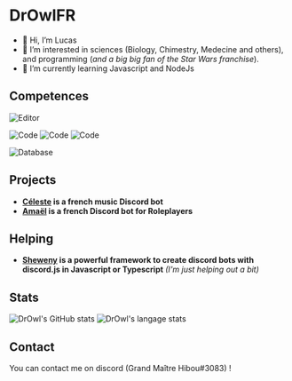 # DrOwlFR

- 👋 Hi, I’m Lucas
- 👀 I’m interested in sciences (Biology, Chimestry, Medecine and others), and programming (*and a big big fan of the Star Wars franchise*).
- 🌱 I’m currently learning Javascript and NodeJs

## Competences

![Editor](https://img.shields.io/badge/Editor-VSCode-informational?style=flat&logo=Editor&logoColor=white&color=2bbc8a)

![Code](https://img.shields.io/badge/Code-Javascript-informational?style=flat&logo=Code&logoColor=white&color=2bbc8a)
![Code](https://img.shields.io/badge/Code-Nodejs-informational?style=flat&logo=Code&logoColor=white&color=2bbc8a)
![Code](https://img.shields.io/badge/Code-Go-informational?style=flat&logo=Code&logoColor=white&color=2bbc8a) 

![Database](https://img.shields.io/badge/Database-MongoDB-informational?style=flat&logo=Database&logoColor=white&color=2bbc8a)

## Projects

- **[Céleste](https://github.com/DrOwlFR/Celeste) is a french music Discord bot**
- **[Amaël](https://github.com/DrOwlFR/Amael) is a french Discord bot for Roleplayers**

## Helping

- **[Sheweny](https://github.com/Sheweny/framework) is a powerful framework to create discord bots with discord.js in Javascript or Typescript** *(I'm just helping out a bit)*

## Stats

![DrOwl's GitHub stats](https://github-readme-stats.vercel.app/api?username=DrOwlFR&show_icons=true&theme=radical)
![DrOwl's langage stats](https://github-readme-stats.vercel.app/api/top-langs/?username=DrOwlFR&theme=radical&layout=compact)

## Contact

You can contact me on discord (Grand Maître Hibou#3083) !

